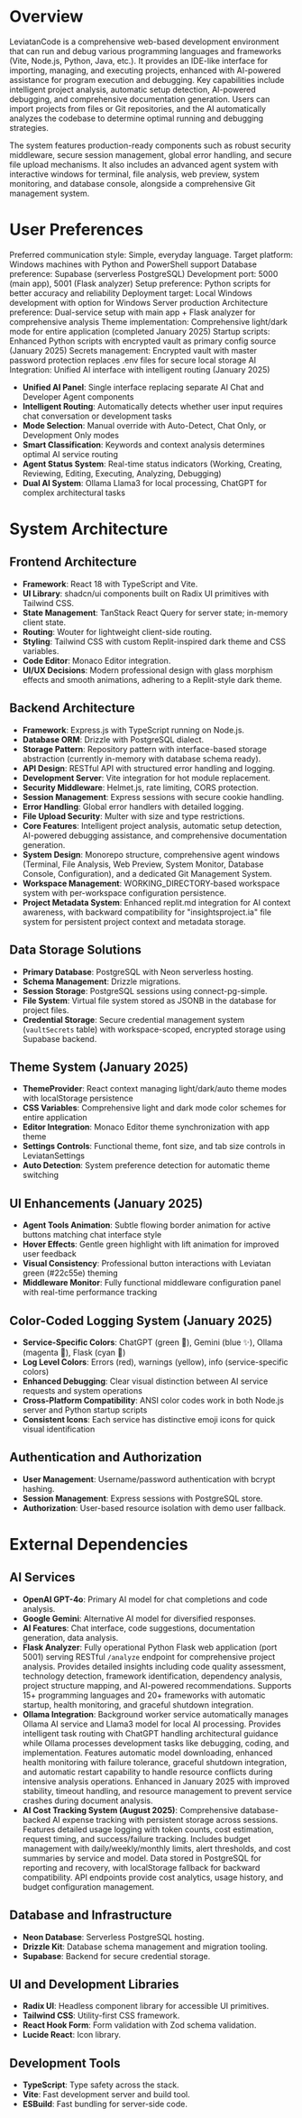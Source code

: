 # Overview

LeviatanCode is a comprehensive web-based development environment that can run and debug various programming languages and frameworks (Vite, Node.js, Python, Java, etc.). It provides an IDE-like interface for importing, managing, and executing projects, enhanced with AI-powered assistance for program execution and debugging. Key capabilities include intelligent project analysis, automatic setup detection, AI-powered debugging, and comprehensive documentation generation. Users can import projects from files or Git repositories, and the AI automatically analyzes the codebase to determine optimal running and debugging strategies.

The system features production-ready components such as robust security middleware, secure session management, global error handling, and secure file upload mechanisms. It also includes an advanced agent system with interactive windows for terminal, file analysis, web preview, system monitoring, and database console, alongside a comprehensive Git management system.

# User Preferences

Preferred communication style: Simple, everyday language.
Target platform: Windows machines with Python and PowerShell support
Database preference: Supabase (serverless PostgreSQL)
Development port: 5000 (main app), 5001 (Flask analyzer)
Setup preference: Python scripts for better accuracy and reliability
Deployment target: Local Windows development with option for Windows Server production
Architecture preference: Dual-service setup with main app + Flask analyzer for comprehensive analysis
Theme implementation: Comprehensive light/dark mode for entire application (completed January 2025)
Startup scripts: Enhanced Python scripts with encrypted vault as primary config source (January 2025)
Secrets management: Encrypted vault with master password protection replaces .env files for secure local storage
AI Integration: Unified AI interface with intelligent routing (January 2025)
- **Unified AI Panel**: Single interface replacing separate AI Chat and Developer Agent components
- **Intelligent Routing**: Automatically detects whether user input requires chat conversation or development tasks
- **Mode Selection**: Manual override with Auto-Detect, Chat Only, or Development Only modes
- **Smart Classification**: Keywords and context analysis determines optimal AI service routing
- **Agent Status System**: Real-time status indicators (Working, Creating, Reviewing, Editing, Executing, Analyzing, Debugging)
- **Dual AI System**: Ollama Llama3 for local processing, ChatGPT for complex architectural tasks

# System Architecture

## Frontend Architecture
- **Framework**: React 18 with TypeScript and Vite.
- **UI Library**: shadcn/ui components built on Radix UI primitives with Tailwind CSS.
- **State Management**: TanStack React Query for server state; in-memory client state.
- **Routing**: Wouter for lightweight client-side routing.
- **Styling**: Tailwind CSS with custom Replit-inspired dark theme and CSS variables.
- **Code Editor**: Monaco Editor integration.
- **UI/UX Decisions**: Modern professional design with glass morphism effects and smooth animations, adhering to a Replit-style dark theme.

## Backend Architecture
- **Framework**: Express.js with TypeScript running on Node.js.
- **Database ORM**: Drizzle with PostgreSQL dialect.
- **Storage Pattern**: Repository pattern with interface-based storage abstraction (currently in-memory with database schema ready).
- **API Design**: RESTful API with structured error handling and logging.
- **Development Server**: Vite integration for hot module replacement.
- **Security Middleware**: Helmet.js, rate limiting, CORS protection.
- **Session Management**: Express sessions with secure cookie handling.
- **Error Handling**: Global error handlers with detailed logging.
- **File Upload Security**: Multer with size and type restrictions.
- **Core Features**: Intelligent project analysis, automatic setup detection, AI-powered debugging assistance, and comprehensive documentation generation.
- **System Design**: Monorepo structure, comprehensive agent windows (Terminal, File Analysis, Web Preview, System Monitor, Database Console, Configuration), and a dedicated Git Management System.
- **Workspace Management**: WORKING_DIRECTORY-based workspace system with per-workspace configuration persistence.
- **Project Metadata System**: Enhanced replit.md integration for AI context awareness, with backward compatibility for "insightsproject.ia" file system for persistent project context and metadata storage.

## Data Storage Solutions
- **Primary Database**: PostgreSQL with Neon serverless hosting.
- **Schema Management**: Drizzle migrations.
- **Session Storage**: PostgreSQL sessions using connect-pg-simple.
- **File System**: Virtual file system stored as JSONB in the database for project files.
- **Credential Storage**: Secure credential management system (`vaultSecrets` table) with workspace-scoped, encrypted storage using Supabase backend.

## Theme System (January 2025)
- **ThemeProvider**: React context managing light/dark/auto theme modes with localStorage persistence
- **CSS Variables**: Comprehensive light and dark mode color schemes for entire application
- **Editor Integration**: Monaco Editor theme synchronization with app theme
- **Settings Controls**: Functional theme, font size, and tab size controls in LeviatanSettings
- **Auto Detection**: System preference detection for automatic theme switching

## UI Enhancements (January 2025)
- **Agent Tools Animation**: Subtle flowing border animation for active buttons matching chat interface style
- **Hover Effects**: Gentle green highlight with lift animation for improved user feedback
- **Visual Consistency**: Professional button interactions with Leviatan green (#22c55e) theming
- **Middleware Monitor**: Fully functional middleware configuration panel with real-time performance tracking

## Color-Coded Logging System (January 2025)
- **Service-Specific Colors**: ChatGPT (green 🤖), Gemini (blue ✨), Ollama (magenta 🦙), Flask (cyan 🐍)
- **Log Level Colors**: Errors (red), warnings (yellow), info (service-specific colors)
- **Enhanced Debugging**: Clear visual distinction between AI service requests and system operations
- **Cross-Platform Compatibility**: ANSI color codes work in both Node.js server and Python startup scripts
- **Consistent Icons**: Each service has distinctive emoji icons for quick visual identification

## Authentication and Authorization
- **User Management**: Username/password authentication with bcrypt hashing.
- **Session Management**: Express sessions with PostgreSQL store.
- **Authorization**: User-based resource isolation with demo user fallback.

# External Dependencies

## AI Services
- **OpenAI GPT-4o**: Primary AI model for chat completions and code analysis.
- **Google Gemini**: Alternative AI model for diversified responses.
- **AI Features**: Chat interface, code suggestions, documentation generation, data analysis.
- **Flask Analyzer**: Fully operational Python Flask web application (port 5001) serving RESTful `/analyze` endpoint for comprehensive project analysis. Provides detailed insights including code quality assessment, technology detection, framework identification, dependency analysis, project structure mapping, and AI-powered recommendations. Supports 15+ programming languages and 20+ frameworks with automatic startup, health monitoring, and graceful shutdown integration.
- **Ollama Integration**: Background worker service automatically manages Ollama AI service and Llama3 model for local AI processing. Provides intelligent task routing with ChatGPT handling architectural guidance while Ollama processes development tasks like debugging, coding, and implementation. Features automatic model downloading, enhanced health monitoring with failure tolerance, graceful shutdown integration, and automatic restart capability to handle resource conflicts during intensive analysis operations. Enhanced in January 2025 with improved stability, timeout handling, and resource management to prevent service crashes during document analysis.
- **AI Cost Tracking System (August 2025)**: Comprehensive database-backed AI expense tracking with persistent storage across sessions. Features detailed usage logging with token counts, cost estimation, request timing, and success/failure tracking. Includes budget management with daily/weekly/monthly limits, alert thresholds, and cost summaries by service and model. Data stored in PostgreSQL for reporting and recovery, with localStorage fallback for backward compatibility. API endpoints provide cost analytics, usage history, and budget configuration management.

## Database and Infrastructure
- **Neon Database**: Serverless PostgreSQL hosting.
- **Drizzle Kit**: Database schema management and migration tooling.
- **Supabase**: Backend for secure credential storage.

## UI and Development Libraries
- **Radix UI**: Headless component library for accessible UI primitives.
- **Tailwind CSS**: Utility-first CSS framework.
- **React Hook Form**: Form validation with Zod schema validation.
- **Lucide React**: Icon library.

## Development Tools
- **TypeScript**: Type safety across the stack.
- **Vite**: Fast development server and build tool.
- **ESBuild**: Fast bundling for server-side code.